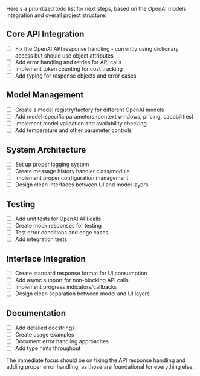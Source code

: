 Here's a prioritized todo list for next steps, based on the OpenAI models integration and overall project structure:

## Core API Integration
- [ ] Fix the OpenAI API response handling - currently using dictionary access but should use object attributes
- [ ] Add error handling and retries for API calls
- [ ] Implement token counting for cost tracking
- [ ] Add typing for response objects and error cases

## Model Management
- [ ] Create a model registry/factory for different OpenAI models
- [ ] Add model-specific parameters (context windows, pricing, capabilities)
- [ ] Implement model validation and availability checking
- [ ] Add temperature and other parameter controls

## System Architecture  
- [ ] Set up proper logging system
- [ ] Create message history handler class/module
- [ ] Implement proper configuration management 
- [ ] Design clean interfaces between UI and model layers

## Testing
- [ ] Add unit tests for OpenAI API calls
- [ ] Create mock responses for testing
- [ ] Test error conditions and edge cases
- [ ] Add integration tests

## Interface Integration
- [ ] Create standard response format for UI consumption
- [ ] Add async support for non-blocking API calls
- [ ] Implement progress indicators/callbacks
- [ ] Design clean separation between model and UI layers

## Documentation
- [ ] Add detailed docstrings
- [ ] Create usage examples
- [ ] Document error handling approaches
- [ ] Add type hints throughout

The immediate focus should be on fixing the API response handling and adding proper error handling, as those are foundational for everything else.